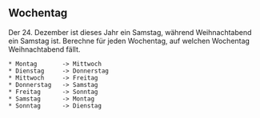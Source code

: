 ## Wochentag
Der 24. Dezember ist dieses Jahr ein Samstag, während Weihnachtabend ein Samstag ist.
Berechne für jeden Wochentag, auf welchen Wochentag Weihnachtabend fällt.

```
* Montag       -> Mittwoch
* Dienstag     -> Donnerstag
* Mittwoch     -> Freitag
* Donnerstag   -> Samstag
* Freitag      -> Sonntag
* Samstag      -> Montag
* Sonntag      -> Dienstag
```
